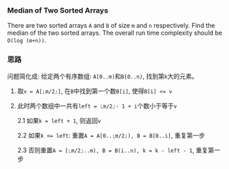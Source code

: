 ### Median of Two Sorted Arrays

There are two sorted arrays `A` and `B` of size `m` and `n` respectively. Find the median of the two sorted arrays. The overall run time complexity should be `O(log (m+n))`.

### 思路

问题简化成: 给定两个有序数组: `A[0..m)`和`B[0..n)`, 找到第`k`大的元素。

1.  取`v = A[⎿m/2⏌]`, 在`B`中找到第一个数`B[i]`, 使得`B[i] <= v`

2.  此时两个数组中一共有`left = ⎿m/2⏌- 1 + i`个数小于等于`v`

    2.1 如果`k = left + 1`, 则返回`v`

    2.2 如果`k <= left`: 重置`A = A[0..⎿m/2⏌), B = B[0..i]`, 重复第一步

    2.3 否则重置`A = [⎿m/2⏌..m), B = B(i..n), k = k - left - 1`, 重复第一步
